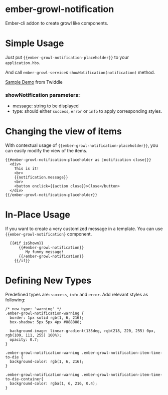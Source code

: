 # ember-growl-notification

Ember-cli addon to create growl like components.

# Simple Usage

Just put `{{ember-growl-notification-placeholder}}` to your `application.hbs`.

And call `ember-growl-service`s `showNotification(notification)` method.

[Sample Demo](https://ember-twiddle.com/dd37b092edace8124b0ce2f3489650e6?openFiles=templates.application.hbs%2Ctemplates.components.dummy-component.hbs) from Twiddle

### showNotification parameters:
  - message: string to be displayed
  - type: should either `success`, `error` or `info` to apply corresponding styles. 

# Changing the view of items

With contextual usage of `{{ember-growl-notification-placeholder}}`, you can easily modify the view of the items.

```
{{#ember-growl-notification-placeholder as |notification close|}}
  <div>
    This is it!
    <br>
    {{notification.message}}
    <br>
    <button onclick={{action close}}>Close</button>
  </div>
{{/ember-growl-notification-placeholder}}
```


# In-Place Usage

If you want to create a very customized message in a template. You can use `{{ember-growl-notification}` component. 
 
 ```
   {{#if isShown}}
	   {{#ember-growl-notification}}
	      My funny message!
	   {{/ember-growl-notification}}
	 {{/if}}
 ```

# Defining New Types

Predefined types are: `success`, `info` and `error`. Add relevant styles as following:
 ```
 /* new type: 'warning' */
 .ember-growl-notification-warning {
   border: 1px solid rgb(1, 6, 216);
   box-shadow: 5px 5px 4px #888888;
 
   background-image: linear-gradient(135deg, rgb(218, 220, 255) 0px, rgb(109, 111, 255) 100%);
   opacity: 0.7;
 }
 
 .ember-growl-notification-warning .ember-growl-notification-item-time-to-die {
   background-color: rgb(1, 6, 216);
 }
 
 .ember-growl-notification-warning .ember-growl-notification-item-time-to-die-container{
   background-color: rgba(1, 6, 216, 0.4);
 }
 ```
 
